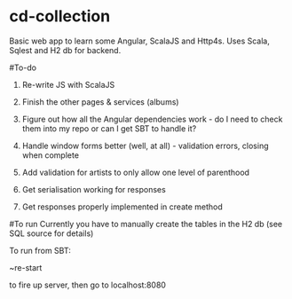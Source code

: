 # cd-collection
Basic web app to learn some Angular, ScalaJS and Http4s. Uses Scala, Sqlest and H2 db for backend.

#To-do
1) Re-write JS with ScalaJS	

2) Finish the other pages & services (albums)

3) Figure out how all the Angular dependencies work - do I need to check them into my repo or can I get SBT to handle it?

4) Handle window forms better (well, at all) - validation errors, closing when complete

5) Add validation for artists to only allow one level of parenthood

6) Get serialisation working for responses

7) Get responses properly implemented in create method

#To run
Currently you have to manually create the tables in the H2 db (see SQL source for details)

To run from SBT:

~re-start 

to fire up server, then go to localhost:8080
